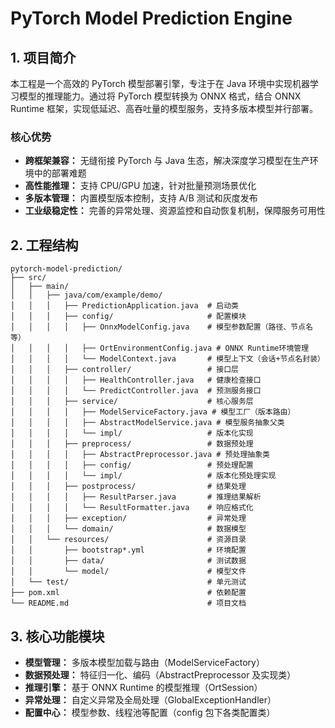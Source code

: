 # PyTorch Model Prediction Engine

## 1. 项目简介
本工程是一个高效的 PyTorch 模型部署引擎，专注于在 Java 环境中实现机器学习模型的推理能力。通过将 PyTorch 模型转换为 ONNX 格式，结合 ONNX Runtime 框架，实现低延迟、高吞吐量的模型服务，支持多版本模型并行部署。

### 核心优势

* **跨框架兼容：** 无缝衔接 PyTorch 与 Java 生态，解决深度学习模型在生产环境中的部署难题
* **高性能推理：** 支持 CPU/GPU 加速，针对批量预测场景优化
* **多版本管理：** 内置模型版本控制，支持 A/B 测试和灰度发布
* **工业级稳定性：** 完善的异常处理、资源监控和自动恢复机制，保障服务可用性

## 2. 工程结构

```angular2html
pytorch-model-prediction/
├── src/
│   ├── main/
│   │   ├── java/com/example/demo/
│   │   │   ├── PredictionApplication.java  # 启动类
│   │   │   ├── config/                     # 配置模块
│   │   │   │   ├── OnnxModelConfig.java    # 模型参数配置（路径、节点名等）
│   │   │   │   ├── OrtEnvironmentConfig.java # ONNX Runtime环境管理
│   │   │   │   └── ModelContext.java       # 模型上下文（会话+节点名封装）
│   │   │   ├── controller/                 # 接口层
│   │   │   │   ├── HealthController.java   # 健康检查接口
│   │   │   │   └── PredictController.java  # 预测服务接口
│   │   │   ├── service/                    # 核心服务层
│   │   │   │   ├── ModelServiceFactory.java # 模型工厂（版本路由）
│   │   │   │   ├── AbstractModelService.java # 模型服务抽象父类
│   │   │   │   └── impl/                   # 版本化实现
│   │   │   ├── preprocess/                 # 数据预处理
│   │   │   │   ├── AbstractPreprocessor.java # 预处理抽象类
│   │   │   │   ├── config/                 # 预处理配置
│   │   │   │   └── impl/                   # 版本化预处理实现
│   │   │   ├── postprocess/                # 结果处理
│   │   │   │   ├── ResultParser.java       # 推理结果解析
│   │   │   │   └── ResultFormatter.java    # 响应格式化
│   │   │   ├── exception/                  # 异常处理
│   │   │   └── domain/                     # 数据模型
│   │   └── resources/                      # 资源目录
│   │       ├── bootstrap*.yml              # 环境配置
│   │       ├── data/                       # 测试数据
│   │       └── model/                      # 模型文件
│   └── test/                               # 单元测试
├── pom.xml                                 # 依赖配置
└── README.md                               # 项目文档
```

## 3. 核心功能模块

* **模型管理：** 多版本模型加载与路由（ModelServiceFactory）
* **数据预处理：** 特征归一化、编码（AbstractPreprocessor 及实现类）
* **推理引擎：** 基于 ONNX Runtime 的模型推理（OrtSession）
* **异常处理：** 自定义异常及全局处理（GlobalExceptionHandler）
* **配置中心：** 模型参数、线程池等配置（config 包下各类配置类）
